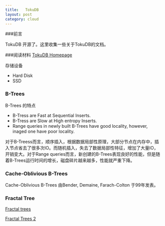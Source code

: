 ```yaml
---
title:   TokuDB
layout: post
category: cloud
---
```

###前言
<p> TokuDB 开源了。这里收集一些关于TokuDB的文档。</p>

###阅读材料
[TokuDB Homepage](http://www.tokutek.com/2013/04/announcing-tokudb-v7-open-source-and-more/ "Announcing TokuDB v7: Open Source and More")

<p> 存储设备 </p>
<ul>
<li> Hard Disk </li>
<li> SSD </li>
</ul>


### B-Trees
<p> B-Trees 的特点 </p>
<ul>
<li> B-Tress are Fast at Sequential Inserts. </li>
<li> B-Tress are Slow at High entropy  Inserts. </li>
<li> Range queries in newly built B-Trees have good locality, however, inaged one have poor locality. </li>
</ul>

<p> 对于B-Treess而言，顺序插入，根据数据局部性原理，大部分节点在内存中，插入节点省去了很多次IO。而随机插入，失去了数据局部性特征，增加了大量IO，开销变大。对于Range queries而言，新创建的B-Trees表现良好的性能，但是随着B-Trees运行时间的增长，磁盘碎片越来越多，性能就严重下降。</p>

### Cache-Oblivious B-Trees
Cache-Oblivious B-Trees 由Bender, Demaine, Farach-Colton 于99年发表。
### Fractal Tree

[Fractal trees](http://tokutek.com/downloads/mysqluc-2010-fractal-trees.pdf "fractal trees")

[Fractal Trees 2](http://www.bnl.gov/csc/seminars/abstracts/Bender_Presentation.pdf "fractal trees")
